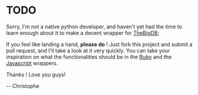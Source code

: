 TODO
===============

Sorry, I'm not a native python developer, and haven't yet had the time to learn enough about it to make a decent wrapper for [TheBigDB](http://thebigdb.com);  

If you feel like landing a hand, **please do** ! Just fork this project and submit a pull request, and I'll take a look at it very quickly.
You can take your inspiration on what the functionalities should be in the [Ruby](https://github.com/thebigdb/thebigdb-ruby) and the [Javascript](https://github.com/thebigdb/thebigdb-js) wrappers.

Thanks !
Love you guys!

-- Christophe